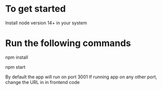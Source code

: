 # To get started
Install node version 14+ in your system

# Run the following commands
npm install 

npm start

By default the app will run on port 3001
If running app on any other port, change the URL in in frontend code